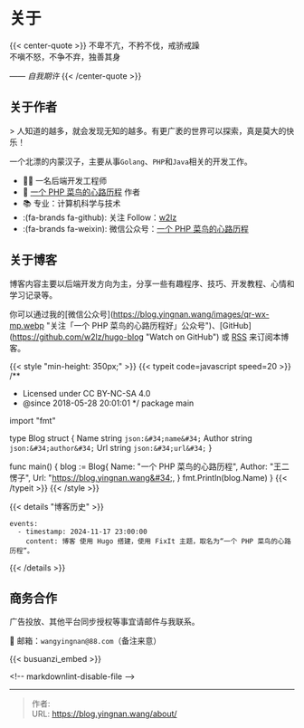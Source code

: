 # 关于


{{&lt; center-quote &gt;}}
不卑不亢，不矜不伐，戒骄戒躁\
不嗔不怒，不争不弃，独善其身

_—— 自我期许_
{{&lt; /center-quote &gt;}}

## 关于作者

&gt; 人知道的越多，就会发现无知的越多。有更广袤的世界可以探索，真是莫大的快乐！

一个北漂的内蒙汉子，主要从事`Golang`、`PHP`和`Java`相关的开发工作。

- 👨‍💻 一名后端开发工程师
- 🫶 [一个 PHP 菜鸟的心路历程](https://github.com/w2lz/hugo-blog) 作者
- 📚 专业：计算机科学与技术
- :(fa-brands fa-github): 关注 Follow：[w2lz](https://github.com/w2lz)
- :(fa-brands fa-weixin): 微信公众号：[一个 PHP 菜鸟的心路历程](https://blog.yingnan.wang/images/qr-wx-mp.webp)

## 关于博客

博客内容主要以后端开发方向为主，分享一些有趣程序、技巧、开发教程、心情和学习记录等。

你可以通过我的[微信公众号](https://blog.yingnan.wang/images/qr-wx-mp.webp &#34;关注「一个 PHP 菜鸟的心路历程好」公众号&#34;)、[GitHub](https://github.com/w2lz/hugo-blog &#34;Watch on GitHub&#34;) 或 [RSS](http://blog.yingnan.wang/index.xml) 来订阅本博客。

{{&lt; style &#34;min-height: 350px;&#34; &gt;}}
{{&lt; typeit code=javascript speed=20 &gt;}}
/**
 * Licensed under CC BY-NC-SA 4.0
 * @since 2018-05-28 20:01:01
 */
package main

import &#34;fmt&#34;

type Blog struct {
    Name   string `json:&#34;name&#34;`
    Author string `json:&#34;author&#34;`
    Url    string `json:&#34;url&#34;`
}

func main() {
    blog := Blog{
        Name:   &#34;一个 PHP 菜鸟的心路历程&#34;,
        Author: &#34;王二愣子&#34;,
        Url:    &#34;https://blog.yingnan.wang&#34;,
    }
    fmt.Println(blog.Name)
}
{{&lt; /typeit &gt;}}
{{&lt; /style &gt;}}

{{&lt; details &#34;博客历史&#34; &gt;}}
```timeline {reverse=true, animation=true, height=&#34;280px&#34;}
events:
  - timestamp: 2024-11-17 23:00:00
    content: 博客 使用 Hugo 搭建，使用 FixIt 主题，取名为“一个 PHP 菜鸟的心路历程”。
```
{{&lt; /details &gt;}}

## 商务合作

广告投放、其他平台同步授权等事宜请邮件与我联系。

📮 邮箱：`wangyingnan@88.com`（备注来意）

{{&lt; busuanzi_embed &gt;}}

&lt;!-- markdownlint-disable-file --&gt;

---

> 作者:   
> URL: https://blog.yingnan.wang/about/  

